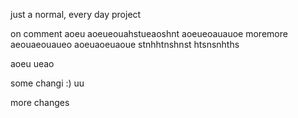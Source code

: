 just a normal, every day project

on comment
aoeu
aoeueouahstueaoshnt
aoeueoauauoe
moremore
aeouaeouaueo
aoeuaoeuaoue
stnhhtnshnst
htsnsnhths

aoeu
ueao

some changi
:)
uu

more changes
